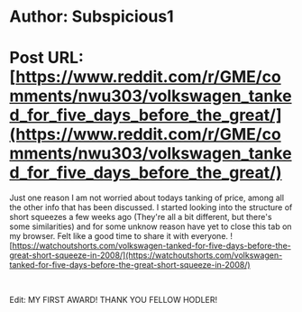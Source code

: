 # Author: Subspicious1
# Post URL: [https://www.reddit.com/r/GME/comments/nwu303/volkswagen_tanked_for_five_days_before_the_great/](https://www.reddit.com/r/GME/comments/nwu303/volkswagen_tanked_for_five_days_before_the_great/)


Just one reason I am not worried about todays tanking of price, among all the other info that has been discussed. I started looking into the structure of short squeezes a few weeks ago (They're all a bit different, but there's some similarities)  and for some unknow reason have yet to close this tab on my browser. Felt like a good time to share it with everyone.  ![https://watchoutshorts.com/volkswagen-tanked-for-five-days-before-the-great-short-squeeze-in-2008/](https://watchoutshorts.com/volkswagen-tanked-for-five-days-before-the-great-short-squeeze-in-2008/)

&#x200B;

Edit: MY FIRST AWARD! THANK YOU FELLOW HODLER!